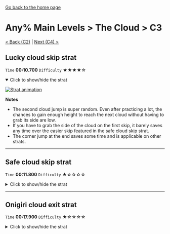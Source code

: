 [Go back to the home page](https://github.com/Doublevil/scbspeedrun)

# Any% Main Levels > The Cloud > C3

[< Back (C2)](https://github.com/Doublevil/scbspeedrun/blob/main/levels/any_ml/C/C2.md) | [Next (C4) >](https://github.com/Doublevil/scbspeedrun/blob/main/levels/any_ml/C/C4.md)

## Lucky cloud skip strat

`Time` **00:10.700** `Difficulty` ★★★★☆
<details open>
  <summary>Click to show/hide the strat</summary>

  [![Strat animation](https://github.com/Doublevil/scbspeedrun/blob/main/media/levels/C/C3_SecondCloudSkip.webp)](https://github.com/Doublevil/scbspeedrun/blob/main/media/levels/C/C3_SecondCloudSkip.mp4?raw=true)

  **Notes**
  - The second cloud jump is super random. Even after practicing a lot, the chances to gain enough height to reach the next cloud without having to grab its side are low.
  - If you have to grab the side of the cloud on the first skip, it barely saves any time over the easier skip featured in the safe cloud skip strat.
  - The corner jump at the end saves some time and is applicable on other strats.
</details>

---
## Safe cloud skip strat

`Time` **00:11.800** `Difficulty` ★☆☆☆☆
<details>
  <summary>Click to show/hide the strat</summary>

  [![Strat animation](https://github.com/Doublevil/scbspeedrun/blob/main/media/levels/C/C3_CloudSkip.webp)](https://github.com/Doublevil/scbspeedrun/blob/main/media/levels/C/C3_CloudSkip.mp4?raw=true)

  **Notes**
  - Instead of half-bounces, you can just cancel your jumps.
  - Sometimes, the first cloud won't give you enough height to reach the third cloud. Be on the lookout for that. It's kind of random.
  - You can save a bit of time on this strat by implementing the corner boost shown in the lucky cloud skip strat, near the end.
</details>

---
## Onigiri cloud exit strat

`Time` **00:17.900** `Difficulty` ★☆☆☆☆
<details>
  <summary>Click to show/hide the strat</summary>

  [![Strat animation](https://github.com/Doublevil/scbspeedrun/blob/main/media/levels/C/C3_C4Onigiri.webp)](https://github.com/Doublevil/scbspeedrun/blob/main/media/levels/C/C3_C4Onigiri.mp4?raw=true)

  **Notes**
  - Sometimes, the first cloud won't give you enough height to reach the third cloud. Be on the lookout for that. It's kind of random.
</details>
